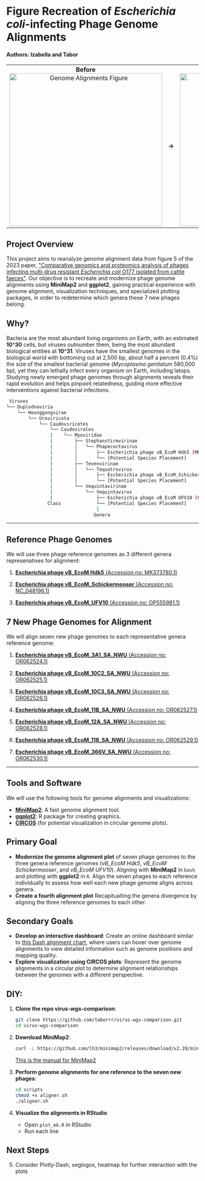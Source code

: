 # Figure Recreation of *Escherichia coli*-infecting Phage Genome Alignments
#### Authors: Izabella and Tabor

<div align="center">
  <table>
    <tr>
      <td align="center">
        <strong>Before</strong><br>
        <img src="https://media.springernature.com/full/springer-static/image/art%3A10.1038%2Fs41598-023-48788-w/MediaObjects/41598_2023_48788_Fig5_HTML.png?as=webp" alt="Genome Alignments Figure" width="400"/>
      </td>
      <td align="center" width="50">
        <strong>→</strong>
      </td>
      <td align="center">
        <strong>After</strong><br>
        <img src="https://github.com/taborrr/virus-wgs-comparison/blob/main/plots/phapecoctavirus.jpg?raw=true" alt="Phapecoctavirus Alignment" width="400"/>
      </td>
    </tr>
  </table>
</div>

## Project Overview
This project aims to reanalyze genome alignment data from figure 5 of the 2023 paper, ["Comparative genomics and proteomics analysis of phages infecting multi-drug resistant *Escherichia coli* O177 isolated from cattle faeces"](https://doi.org/10.1038/s41598-023-48788-w). Our objective is to recreate and modernize phage genome alignments using **MiniMap2** and **ggplot2**, gaining practical experience with genome alignment, visualization techniques, and specialized plotting packages, in order to redetermine which genera these 7 new phages belong.  

## Why?
Bacteria are the most abundant living organisms on Earth, with an estimated **10^30** cells, but viruses outnumber them, being the most abundant biological entities at **10^31**. Viruses have the smallest genomes in the biological world with bottoming out at 2,500 bp, about half a percent (0.4%) the size of the smallest bacterial genome (*Mycoplasma genitalum* 580,000 bp), yet they can lethally infect every organism on Earth, including latops. Studying newly emerged phage genomes through alignments reveals their rapid evolution and helps pinpoint relatedness, guiding more effective interventions against bacterial infections.

```bash
 Viruses
└── Duplodnaviria
    └── Heunggongvirae
        └── Uroviricota
            └── Caudoviricetes
                └── Caudovirales
                |    └── Myoviridae
                |        ├── Stephanstirmvirinae
                |        │   └── Phapecoctavirus
                |        │       ├── Escherichia phage vB_EcoM Hdk5 (MK373780.1)
                |        │       └── [Potential Species Placement]
                |        ├── Tevenvirinae
                |        │   └── Tequatrovirus
                |        │       ├── Escherichia phage vB_EcoM_Schickermooser (NC_048196.1)
                |        │       └── [Potential Species Placement]
                |        └── Vequintavirinae
                |            └── Vequintavirus
                |                ├── Escherichia phage vB_EcoM UFV10 (OP555981.1)
               Class             └── [Potential Species Placement]
                                 |
                                Genera
```
--- 
## Reference Phage Genomes
We will use three phage reference genomes as 3 different genera represenatives for alignment:

1. [**Escherichia phage vB_EcoM Hdk5** (Accession no: MK373780.1)](https://www.ncbi.nlm.nih.gov/nuccore/MK373780.1?report=fasta)

2. [**Escherichia phage vB_EcoM_Schickermooser** (Accession no: NC_048196.1)](https://www.ncbi.nlm.nih.gov/nuccore/NC_048196.1?report=fasta)  

3. [**Escherichia phage vB_EcoM_UFV10** (Accession no: OP555981.1)](https://www.ncbi.nlm.nih.gov/nuccore/OP555981.1?report=fasta)  

## 7 New Phage Genomes for Alignment
We will align seven new phage genomes to each representative genera reference genome:

1. [**Escherichia phage vB_EcoM_3A1_SA_NWU** (Accession no: OR062524.1)](https://www.ncbi.nlm.nih.gov/nuccore/OR062524.1?report=fasta)  

2. [**Escherichia phage vB_EcoM_10C2_SA_NWU** (Accession no: OR062525.1)](https://www.ncbi.nlm.nih.gov/nuccore/OR062525.1?report=fasta)  

3. [**Escherichia phage vB_EcoM_10C3_SA_NWU** (Accession no: OR062526.1)](https://www.ncbi.nlm.nih.gov/nuccore/OR062526.1?report=fasta)  

4. [**Escherichia phage vB_EcoM_11B_SA_NWU** (Accession no: OR062527.1)](https://www.ncbi.nlm.nih.gov/nuccore/OR062527.1?report=fasta)  

5. [**Escherichia phage vB_EcoM_12A_SA_NWU** (Accession no: OR062528.1)](https://www.ncbi.nlm.nih.gov/nuccore/OR062528.1?report=fasta)  

6. [**Escherichia phage vB_EcoM_118_SA_NWU** (Accession no: OR062529.1)](https://www.ncbi.nlm.nih.gov/nuccore/OR062529.1?report=fasta)  

7. [**Escherichia phage vB_EcoM_366V_SA_NWU** (Accession no: OR062530.1)](https://www.ncbi.nlm.nih.gov/nuccore/OR062530.1?report=fasta)  
--- 
## Tools and Software
We will use the following tools for genome alignments and visualizations:
- **[MiniMap2](https://github.com/lh3/minimap2)**: A fast genome alignment tool.
- **[ggplot2](https://ggplot2.tidyverse.org)**: R package for creating graphics.
- **[CIRCOS](http://circos.ca/)** (for potential visualization in circular genome plots).

## Primary Goal
- **Modernize the genome alignment plot** of seven phage genomes to the three genera reference genomes (*vB_EcoM Hdk5*, *vB_EcoM Schickermooser*, and *vB_EcoM UFV10*). Aligning with **MiniMap2** in `bash` and plotting with **ggplot2** in `R`. Align the seven phages to each reference individually to assess how well each new phage genome aligns across genera.  
- **Create a fourth alignment plot** Recapitualting the genera divergence by aligning the three reference genomes to each other.  

## Secondary Goals
- **Develop an interactive dashboard**: Create an online dashboard similar to [this Dash alignment chart](https://dash.gallery/dash-alignment-chart/), where users can hover over genome alignments to view detailed information such as genome positions and mapping quality.
- **Explore visualization using CIRCOS plots**: Represent the genome alignments in a circular plot to determine alignment relationships between the genomes with a different perspective.

## DIY:

1. **Clone the repo virus-wgs-comparison**:
   ```bash
   git clone https://github.com/taborrr/virus-wgs-comparison.git
   cd virus-wgs-comparison
   ```

2. **Download MiniMap2**:
   ```bash
   curl -L https://github.com/lh3/minimap2/releases/download/v2.28/minimap2-2.28_x64-linux.tar.bz2 | tar -jxvf -
   ```
   [This is the manual for MiniMap2](https://lh3.github.io/minimap2/minimap2.html)

3. **Perform genome alignments for one reference to the seven new phages**:
   ```bash
   cd scripts
   chmod +x aligner.sh
   ./aligner.sh
   ```

4. **Visualize the alignments in RStudio**
   - Open `plot_mk.R` in RStudio
   - Run each line

## Next Steps
5. Consider Plotly-Dash, seglogos, heatmap for further interaction with the plots
